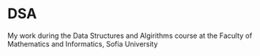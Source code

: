 ﻿# DSA
My work during the Data Structures and Algirithms course at the Faculty of Mathematics and Informatics, Sofia University